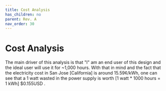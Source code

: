 ```yaml
---
title: Cost Analysis
has_children: no
parent: Rev. A
nav_order: 30
---
```


# Cost Analysis

The main driver of this analysis is that "I" am an end user of this design and the ideal user will use it for ~1,000 hours. With that in mind and the fact that the electricity cost in San Jose [California] is around 15.59¢/kWh, one can see that a 1 watt wasted in the power supply is worth [1 watt * 1000 hours = 1 kWh] $0.155USD . 

